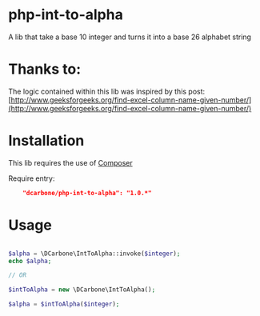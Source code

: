 # php-int-to-alpha
A lib that take a base 10 integer and turns it into a base 26 alphabet string

# Thanks to:

The logic contained within this lib was inspired by this post:
[http://www.geeksforgeeks.org/find-excel-column-name-given-number/](http://www.geeksforgeeks.org/find-excel-column-name-given-number/)

# Installation

This lib requires the use of [Composer](https://getcomposer.org/)

Require entry:

```json
    "dcarbone/php-int-to-alpha": "1.0.*"
```

# Usage

```php

$alpha = \DCarbone\IntToAlpha::invoke($integer);
echo $alpha;

// OR

$intToAlpha = new \DCarbone\IntToAlpha();

$alpha = $intToAlpha($integer);

```